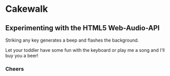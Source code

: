 # Cakewalk

## Experimenting with the HTML5 Web-Audio-API

Striking any key generates a beep and flashes the background.

Let your toddler have some fun with the keyboard or play me a song and I'll buy you a beer!

### Cheers
